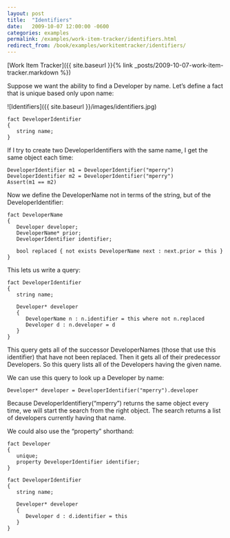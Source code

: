 ```yaml
---
layout: post
title:  "Identifiers"
date:   2009-10-07 12:00:00 -0600
categories: examples
permalink: /examples/work-item-tracker/identifiers.html
redirect_from: /book/examples/workitemtracker/identifiers/
---
```


[Work Item Tracker]({{ site.baseurl }}{% link _posts/2009-10-07-work-item-tracker.markdown %})

Suppose we want the ability to find a Developer by name. Let’s define a fact that is unique based only upon name:

![Identifiers]({{ site.baseurl }}/images/identifiers.jpg)

```
fact DeveloperIdentifier
{
   string name;
}
```

If I try to create two DeveloperIdentifiers with the same name, I get the same object each time:

```
DeveloperIdentifier m1 = DeveloperIdentifier("mperry")
DeveloperIdentifier m2 = DeveloperIdentifier("mperry")
Assert(m1 == m2)
```

Now we define the DeveloperName not in terms of the string, but of the DeveloperIdentifier:

```
fact DeveloperName
{
   Developer developer;
   DeveloperName* prior;
   DeveloperIdentifier identifier;

   bool replaced { not exists DeveloperName next : next.prior = this }
}
```

This lets us write a query:

```
fact DeveloperIdentifier
{
   string name;

   Developer* developer
   {
      DeveloperName n : n.identifier = this where not n.replaced
      Developer d : n.developer = d
   }
}
```

This query gets all of the successor DeveloperNames (those that use this identifier) that have not been replaced. Then it gets all of their predecessor Developers. So this query lists all of the Developers having the given name.

We can use this query to look up a Developer by name:

```
Developer* developer = DeveloperIdentifier("mperry").developer
```

Because DeveloperIdentifiery(“mperry”) returns the same object every time, we will start the search from the right object. The search returns a list of developers currently having that name.

We could also use the “property” shorthand:

```
fact Developer
{
   unique;
   property DeveloperIdentifier identifier;
}

fact DeveloperIdentifier
{
   string name;

   Developer* developer
   {
      Developer d : d.identifier = this
   }
}
```

